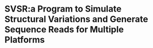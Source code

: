 SVSR:a Program to Simulate Structural Variations and Generate Sequence Reads for Multiple Platforms
===================================================================================================

